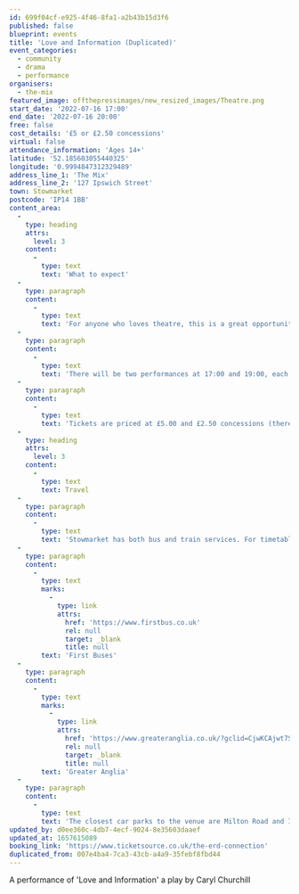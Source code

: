 ```yaml
---
id: 699f04cf-e925-4f46-8fa1-a2b43b15d3f6
published: false
blueprint: events
title: 'Love and Information (Duplicated)'
event_categories:
  - community
  - drama
  - performance
organisers:
  - the-mix
featured_image: offthepressimages/new_resized_images/Theatre.png
start_date: '2022-07-16 17:00'
end_date: '2022-07-16 20:00'
free: false
cost_details: '£5 or £2.50 concessions'
virtual: false
attendance_information: 'Ages 14+'
latitude: '52.185603055440325'
longitude: '0.9994847312329489'
address_line_1: 'The Mix'
address_line_2: '127 Ipswich Street'
town: Stowmarket
postcode: 'IP14 1BB'
content_area:
  -
    type: heading
    attrs:
      level: 3
    content:
      -
        type: text
        text: 'What to expect'
  -
    type: paragraph
    content:
      -
        type: text
        text: 'For anyone who loves theatre, this is a great opportunity to support an incredible group of young people engaging with the arts, by attending their performance of ‘Love and Information,’ a play by Caryl Churchill.'
  -
    type: paragraph
    content:
      -
        type: text
        text: 'There will be two performances at 17:00 and 19:00, each lasting approximately 50 minutes.'
  -
    type: paragraph
    content:
      -
        type: text
        text: 'Tickets are priced at £5.00 and £2.50 concessions (there is a small booking fee) and include refreshments before the show.'
  -
    type: heading
    attrs:
      level: 3
    content:
      -
        type: text
        text: Travel
  -
    type: paragraph
    content:
      -
        type: text
        text: 'Stowmarket has both bus and train services. For timetables, click on the below:'
  -
    type: paragraph
    content:
      -
        type: text
        marks:
          -
            type: link
            attrs:
              href: 'https://www.firstbus.co.uk'
              rel: null
              target: _blank
              title: null
        text: 'First Buses'
  -
    type: paragraph
    content:
      -
        type: text
        marks:
          -
            type: link
            attrs:
              href: 'https://www.greateranglia.co.uk/?gclid=CjwKCAjwt7SWBhAnEiwAx8ZLasZNLgtYfjKG4mG6LHrmHtZ3A8AuaUyij8YDfpQB2IuVfpfvZ1iwvhoCn90QAvD_BwE'
              rel: null
              target: _blank
              title: null
        text: 'Greater Anglia'
  -
    type: paragraph
    content:
      -
        type: text
        text: 'The closest car parks to the venue are Milton Road and Ipswich Street car parks.'
updated_by: d0ee360c-4db7-4ecf-9024-8e35603daaef
updated_at: 1657615089
booking_link: 'https://www.ticketsource.co.uk/the-erd-connection'
duplicated_from: 007e4ba4-7ca3-43cb-a4a9-35febf8fbd44
---
```

A performance of 'Love and Information' a play by Caryl Churchill
